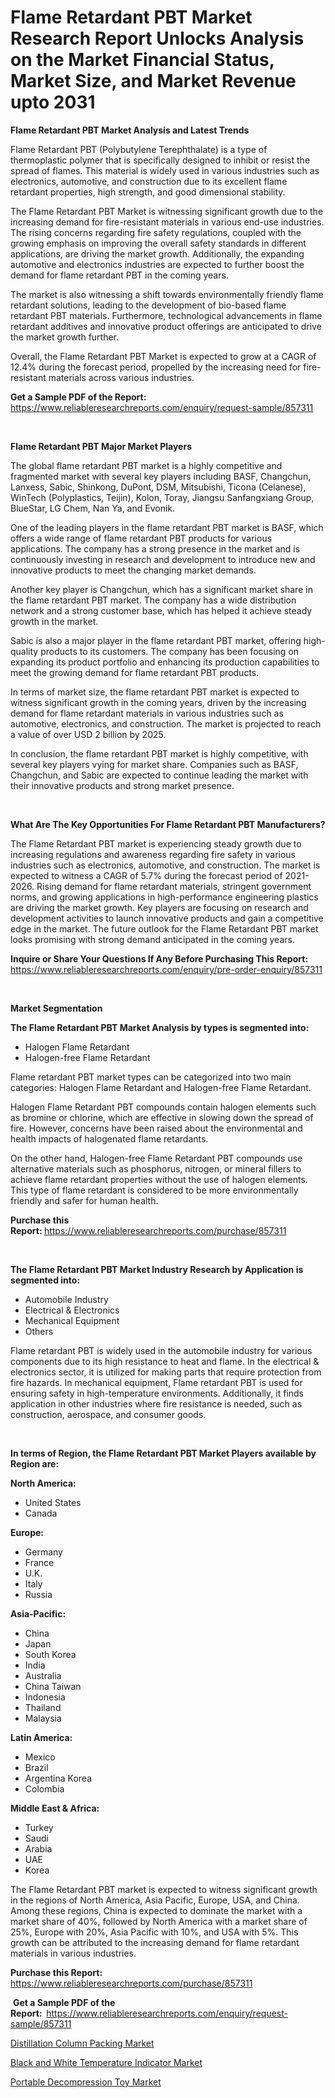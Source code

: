 <p><h1>Flame Retardant PBT Market Research Report Unlocks Analysis on the Market Financial Status, Market Size, and Market Revenue upto 2031</h1></p><p><strong>Flame Retardant PBT Market Analysis and Latest Trends</strong></p>
<p><p>Flame Retardant PBT (Polybutylene Terephthalate) is a type of thermoplastic polymer that is specifically designed to inhibit or resist the spread of flames. This material is widely used in various industries such as electronics, automotive, and construction due to its excellent flame retardant properties, high strength, and good dimensional stability.</p><p>The Flame Retardant PBT Market is witnessing significant growth due to the increasing demand for fire-resistant materials in various end-use industries. The rising concerns regarding fire safety regulations, coupled with the growing emphasis on improving the overall safety standards in different applications, are driving the market growth. Additionally, the expanding automotive and electronics industries are expected to further boost the demand for flame retardant PBT in the coming years.</p><p>The market is also witnessing a shift towards environmentally friendly flame retardant solutions, leading to the development of bio-based flame retardant PBT materials. Furthermore, technological advancements in flame retardant additives and innovative product offerings are anticipated to drive the market growth further.</p><p>Overall, the Flame Retardant PBT Market is expected to grow at a CAGR of 12.4% during the forecast period, propelled by the increasing need for fire-resistant materials across various industries.</p></p>
<p><strong>Get a Sample PDF of the Report:&nbsp;</strong> <a href="https://www.reliableresearchreports.com/enquiry/request-sample/857311">https://www.reliableresearchreports.com/enquiry/request-sample/857311</a></p>
<p>&nbsp;</p>
<p><strong>Flame Retardant PBT Major Market Players</strong></p>
<p><p>The global flame retardant PBT market is a highly competitive and fragmented market with several key players including BASF, Changchun, Lanxess, Sabic, Shinkong, DuPont, DSM, Mitsubishi, Ticona (Celanese), WinTech (Polyplastics, Teijin), Kolon, Toray, Jiangsu Sanfangxiang Group, BlueStar, LG Chem, Nan Ya, and Evonik.</p><p>One of the leading players in the flame retardant PBT market is BASF, which offers a wide range of flame retardant PBT products for various applications. The company has a strong presence in the market and is continuously investing in research and development to introduce new and innovative products to meet the changing market demands.</p><p>Another key player is Changchun, which has a significant market share in the flame retardant PBT market. The company has a wide distribution network and a strong customer base, which has helped it achieve steady growth in the market.</p><p>Sabic is also a major player in the flame retardant PBT market, offering high-quality products to its customers. The company has been focusing on expanding its product portfolio and enhancing its production capabilities to meet the growing demand for flame retardant PBT products.</p><p>In terms of market size, the flame retardant PBT market is expected to witness significant growth in the coming years, driven by the increasing demand for flame retardant materials in various industries such as automotive, electronics, and construction. The market is projected to reach a value of over USD 2 billion by 2025.</p><p>In conclusion, the flame retardant PBT market is highly competitive, with several key players vying for market share. Companies such as BASF, Changchun, and Sabic are expected to continue leading the market with their innovative products and strong market presence.</p></p>
<p>&nbsp;</p>
<p><strong>What Are The Key Opportunities For Flame Retardant PBT Manufacturers?</strong></p>
<p><p>The Flame Retardant PBT market is experiencing steady growth due to increasing regulations and awareness regarding fire safety in various industries such as electronics, automotive, and construction. The market is expected to witness a CAGR of 5.7% during the forecast period of 2021-2026. Rising demand for flame retardant materials, stringent government norms, and growing applications in high-performance engineering plastics are driving the market growth. Key players are focusing on research and development activities to launch innovative products and gain a competitive edge in the market. The future outlook for the Flame Retardant PBT market looks promising with strong demand anticipated in the coming years.</p></p>
<p><strong>Inquire or Share Your Questions If Any Before Purchasing This Report:</strong> <a href="https://www.reliableresearchreports.com/enquiry/pre-order-enquiry/857311">https://www.reliableresearchreports.com/enquiry/pre-order-enquiry/857311</a></p>
<p>&nbsp;</p>
<p><strong>Market Segmentation</strong></p>
<p><strong>The Flame Retardant PBT Market Analysis by types is segmented into:</strong></p>
<p><ul><li>Halogen Flame Retardant</li><li>Halogen-free Flame Retardant</li></ul></p>
<p><p>Flame retardant PBT market types can be categorized into two main categories: Halogen Flame Retardant and Halogen-free Flame Retardant. </p><p>Halogen Flame Retardant PBT compounds contain halogen elements such as bromine or chlorine, which are effective in slowing down the spread of fire. However, concerns have been raised about the environmental and health impacts of halogenated flame retardants.</p><p>On the other hand, Halogen-free Flame Retardant PBT compounds use alternative materials such as phosphorus, nitrogen, or mineral fillers to achieve flame retardant properties without the use of halogen elements. This type of flame retardant is considered to be more environmentally friendly and safer for human health.</p></p>
<p><strong>Purchase this Report:&nbsp;</strong><a href="https://www.reliableresearchreports.com/purchase/857311">https://www.reliableresearchreports.com/purchase/857311</a></p>
<p>&nbsp;</p>
<p><strong>The Flame Retardant PBT Market Industry Research by Application is segmented into:</strong></p>
<p><ul><li>Automobile Industry</li><li>Electrical & Electronics</li><li>Mechanical Equipment</li><li>Others</li></ul></p>
<p><p>Flame retardant PBT is widely used in the automobile industry for various components due to its high resistance to heat and flame. In the electrical & electronics sector, it is utilized for making parts that require protection from fire hazards. In mechanical equipment, Flame retardant PBT is used for ensuring safety in high-temperature environments. Additionally, it finds application in other industries where fire resistance is needed, such as construction, aerospace, and consumer goods.</p></p>
<p>&nbsp;</p>
<p><strong>In terms of Region, the Flame Retardant PBT Market Players available by Region are:</strong></p>
<p>
    <p> <strong> North America: </strong>
        <ul>
            <li>United States</li>
            <li>Canada</li>
        </ul>
        </p> 
    <p> <strong> Europe: </strong>
        <ul>
            <li>Germany</li>
            <li>France</li>
            <li>U.K.</li>
            <li>Italy</li>
            <li>Russia</li>
        </ul>
        </p> 
    <p> <strong> Asia-Pacific: </strong>
        <ul>
            <li>China</li>
            <li>Japan</li>
            <li>South Korea</li>
            <li>India</li>
            <li>Australia</li>
            <li>China Taiwan</li>
            <li>Indonesia</li>
            <li>Thailand</li>
            <li>Malaysia</li>
        </ul>
        </p> 
    <p> <strong> Latin America: </strong>
        <ul>
            <li>Mexico</li>
            <li>Brazil</li>
            <li>Argentina Korea</li>
            <li>Colombia</li>
        </ul>
        </p> 
    <p> <strong> Middle East & Africa: </strong>
        <ul>
            <li>Turkey</li>
            <li>Saudi</li>
            <li>Arabia</li>
            <li>UAE</li>
            <li>Korea</li>
        </ul>
    </p>
    </p>
<p><p>The Flame Retardant PBT market is expected to witness significant growth in the regions of North America, Asia Pacific, Europe, USA, and China. Among these regions, China is expected to dominate the market with a market share of 40%, followed by North America with a market share of 25%, Europe with 20%, Asia Pacific with 10%, and USA with 5%. This growth can be attributed to the increasing demand for flame retardant materials in various industries.</p></p>
<p><strong>Purchase this Report: </strong><a href="https://www.reliableresearchreports.com/purchase/857311">https://www.reliableresearchreports.com/purchase/857311</a></p>
<p>&nbsp;<strong>Get a Sample PDF of the Report:&nbsp;&nbsp;</strong><a href="https://www.reliableresearchreports.com/enquiry/request-sample/857311">https://www.reliableresearchreports.com/enquiry/request-sample/857311</a></p>
<p><strong></strong></p>
<p><p><a href="https://github.com/edytherolanlouisejk1miz0wig/Market-Research-Report-List-1/blob/main/distillation-column-packing-market.md">Distillation Column Packing Market</a></p><p><a href="https://view.publitas.com/reportprime-1/decoding-the-black-and-white-temperature-indicator-market-a-deep-dive-into-the-latest-market-trends-market-segmentation-and-competitive-analysis/">Black and White Temperature Indicator Market</a></p><p><a href="https://view.publitas.com/reportprime-1/portable-decompression-toy-market-research-report-forecasted-for-period-from-2024-2031-by-market-type-market-application-and-region/">Portable Decompression Toy Market</a></p></p>